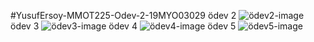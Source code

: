 #YusufErsoy-MMOT225-Odev-2-19MYO03029
ödev 2
![ödev2-image](https://i.hizliresim.com/JDtTvz.png)
ödev 3
![ödev3-image](https://i.hizliresim.com/g9kkrf.png)
ödev 4
![ödev4-image](https://i.hizliresim.com/WlTchz.png)
ödev 5
![ödev5-image](https://i.hizliresim.com/1HYoNI.png)
